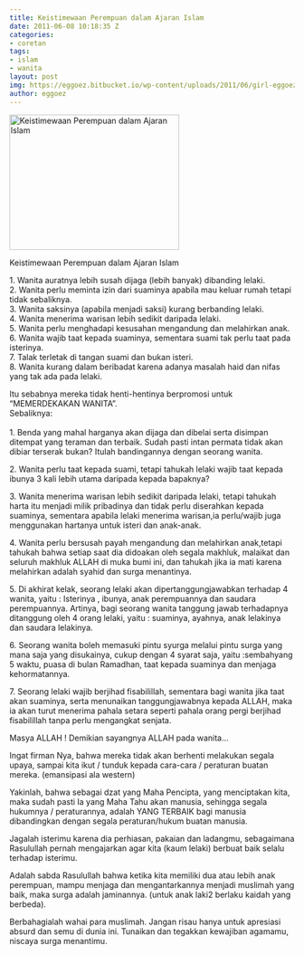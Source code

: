 ```yaml
---
title: Keistimewaan Perempuan dalam Ajaran Islam
date: 2011-06-08 10:18:35 Z
categories:
- coretan
tags:
- islam
- wanita
layout: post
img: https://eggoez.bitbucket.io/wp-content/uploads/2011/06/girl-eggoez.tk_.jpg
author: eggoez
---
```


<div id="attachment_196" style="width: 310px" class="wp-caption alignleft thumbnail"><a href="https://eggoez.bitbucket.io/wp-content/uploads/2011/06/girl-eggoez.tk_.jpg" class="fancybox image"><img class="size-full wp-image-196" src="https://eggoez.bitbucket.io/wp-content/uploads/2011/06/girl-eggoez.tk_.jpg" alt="Keistimewaan Perempuan dalam Ajaran Islam" width="300" height="239"></a><p class="wp-caption-text">Keistimewaan Perempuan dalam Ajaran Islam</p></div>
<p>1. Wanita auratnya lebih susah dijaga (lebih banyak) dibanding lelaki.<br>
2. Wanita perlu meminta izin dari suaminya apabila mau keluar rumah tetapi tidak sebaliknya.<br>
3. Wanita saksinya (apabila menjadi saksi) kurang berbanding lelaki.<br>
4. Wanita menerima warisan lebih sedikit daripada lelaki.<br>
5. Wanita perlu menghadapi kesusahan mengandung dan melahirkan anak.<br>
6. Wanita wajib taat kepada suaminya, sementara suami tak perlu taat pada isterinya.<br>
7. Talak terletak di tangan suami dan bukan isteri.<br>
8. Wanita kurang dalam beribadat karena adanya masalah haid dan nifas yang tak ada pada lelaki.</p>
<p>Itu sebabnya mereka tidak henti-hentinya berpromosi untuk “MEMERDEKAKAN WANITA”.<br>
Sebaliknya:<br>
<span id="more-195"></span><br>
1. Benda yang mahal harganya akan dijaga dan dibelai serta disimpan ditempat yang teraman dan terbaik. Sudah pasti intan permata tidak akan dibiar terserak bukan? Itulah bandingannya dengan seorang wanita.</p>
<p>2. Wanita perlu taat kepada suami, tetapi tahukah lelaki wajib taat kepada ibunya 3 kali lebih utama daripada kepada bapaknya?</p>
<p>3. Wanita menerima warisan lebih sedikit daripada lelaki, tetapi tahukah harta itu menjadi milik pribadinya dan tidak perlu diserahkan kepada suaminya, sementara apabila lelaki menerima warisan,ia perlu/wajib juga menggunakan hartanya untuk isteri dan anak-anak.</p>
<p>4. Wanita perlu bersusah payah mengandung dan melahirkan anak,tetapi tahukah bahwa setiap saat dia didoakan oleh segala makhluk, malaikat dan seluruh makhluk ALLAH di muka bumi ini, dan tahukah jika ia mati karena melahirkan adalah syahid dan surga menantinya.</p>
<p>5. Di akhirat kelak, seorang lelaki akan dipertanggungjawabkan terhadap 4 wanita, yaitu : Isterinya , ibunya, anak perempuannya dan saudara perempuannya. Artinya, bagi seorang wanita tanggung jawab terhadapnya ditanggung oleh 4 orang lelaki, yaitu : suaminya, ayahnya, anak lelakinya dan saudara lelakinya.</p>
<p>6. Seorang wanita boleh memasuki pintu syurga melalui pintu surga yang mana saja yang disukainya, cukup dengan 4 syarat saja, yaitu :sembahyang 5 waktu, puasa di bulan Ramadhan, taat kepada suaminya dan menjaga kehormatannya.</p>
<p>7. Seorang lelaki wajib berjihad fisabilillah, sementara bagi wanita jika taat akan suaminya, serta menunaikan tanggungjawabnya kepada ALLAH, maka ia akan turut menerima pahala setara seperti pahala orang pergi berjihad fisabilillah tanpa perlu mengangkat senjata.</p>
<p>Masya ALLAH ! Demikian sayangnya ALLAH pada wanita…</p>
<p>Ingat firman Nya, bahwa mereka tidak akan berhenti melakukan segala upaya, sampai kita ikut / tunduk kepada cara-cara / peraturan buatan mereka. (emansipasi ala western)</p>
<p>Yakinlah, bahwa sebagai dzat yang Maha Pencipta, yang menciptakan kita, maka sudah pasti Ia yang Maha Tahu akan manusia, sehingga segala hukumnya / peraturannya, adalah YANG TERBAIK bagi manusia dibandingkan dengan segala peraturan/hukum buatan manusia.</p>
<p>Jagalah isterimu karena dia perhiasan, pakaian dan ladangmu, sebagaimana Rasulullah pernah mengajarkan agar kita (kaum lelaki) berbuat baik selalu terhadap isterimu.</p>
<p>Adalah sabda Rasulullah bahwa ketika kita memiliki dua atau lebih anak perempuan, mampu menjaga dan mengantarkannya menjadi muslimah yang baik, maka surga adalah jaminannya. (untuk anak laki2 berlaku kaidah yang berbeda).</p>
<p>Berbahagialah wahai para muslimah. Jangan risau hanya untuk apresiasi absurd dan semu di dunia ini. Tunaikan dan tegakkan kewajiban agamamu, niscaya surga menantimu.</p>
